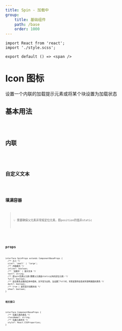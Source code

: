 ```yaml
---
title: Spin - 加载中
group:
    title: 基础组件
    path: /base
    order: 1000
---
```


<!-- 样式 -->
```tsx | inline
import React from 'react';
import './style.scss';

export default () => <span />
```

# Icon 图标

设置一个内联的加载提示元素或将某个块设置为加载状态

## 基本用法
<code src="./spin-demo.tsx"/>

## 内联
<code src="./spin-demo2.tsx"/>

## 自定义文本
<code src="./spin-demo-custom-text.tsx"/>


## 填满容器

> 💡 需要确保父元素非常规定位元素，即position的值非static

<code src="./spin-demo-full.tsx"/>

## props

```tsx | pure
interface SpinProps extends ComponentBaseProps {
  /** 大小 */
  size?: 'small' | 'large';
  /** 内联模式 */
  inline?: boolean;
  /** '加载中' | 提示文本 */
  text?: string;
  /** 使spin充满父元素(需要父元素是static以外的定位元素) */
  full?: boolean;
  /** 适合黑色主题的应用中使用，文字变为白色，当设置了full时，背景遮罩将会变成带透明通道的黑色 */
  dark?: boolean;
  /** true | 是否显示加载状态 */
  show?: boolean;
}
```

**相关接口**
```tsx | pure
interface ComponentBaseProps {
  /** 包裹元素的类名 */
  className?: string;
  /** 包裹元素样式 */
  style?: React.CSSProperties;
}
```

